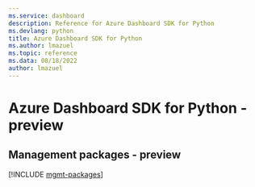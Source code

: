 ```yaml
---
ms.service: dashboard
description: Reference for Azure Dashboard SDK for Python
ms.devlang: python
title: Azure Dashboard SDK for Python
ms.author: lmazuel
ms.topic: reference
ms.data: 08/18/2022
author: lmazuel
---
```

# Azure Dashboard SDK for Python - preview

## Management packages - preview
[!INCLUDE [mgmt-packages](dashboard-mgmt-index.md)]